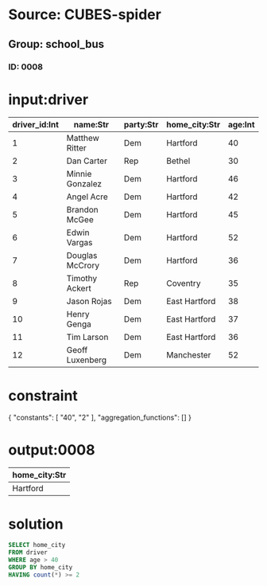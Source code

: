 # Source: CUBES-spider
## Group: school_bus
### ID: 0008

# input:driver

| driver_id:Int | name:Str | party:Str | home_city:Str | age:Int |
|---|---|---|---|---|
| 1 | Matthew Ritter | Dem | Hartford | 40 |
| 2 | Dan Carter | Rep | Bethel | 30 |
| 3 | Minnie Gonzalez | Dem | Hartford | 46 |
| 4 | Angel Acre | Dem | Hartford | 42 |
| 5 | Brandon McGee | Dem | Hartford | 45 |
| 6 | Edwin Vargas | Dem | Hartford | 52 |
| 7 | Douglas McCrory | Dem | Hartford | 36 |
| 8 | Timothy Ackert | Rep | Coventry | 35 |
| 9 | Jason Rojas | Dem | East Hartford | 38 |
| 10 | Henry Genga | Dem | East Hartford | 37 |
| 11 | Tim Larson | Dem | East Hartford | 36 |
| 12 | Geoff Luxenberg | Dem | Manchester | 52 |

# constraint

{
  "constants": [
    "40",
    "2"
  ],
  "aggregation_functions": []
}

# output:0008

| home_city:Str |
|---|
| Hartford |

# solution

```sql
SELECT home_city
FROM driver
WHERE age > 40
GROUP BY home_city
HAVING count(*) >= 2
```
